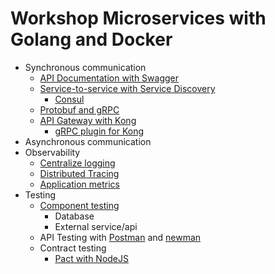 # Workshop Microservices with Golang and Docker
* Synchronous communication
  * [API Documentation with Swagger](https://github.com/up1/workshop-microservices-golang-2021/tree/main/sync/api-document)
  * [Service-to-service with Service Discovery](https://github.com/up1/workshop-microservices-golang-2021/tree/main/sync/working-with-service-discovery)
    * [Consul](https://www.consul.io/)
  * [Protobuf and gRPC](https://github.com/up1/workshop-microservices-golang-2021/tree/main/sync/protobuf)
  * [API Gateway with Kong](https://github.com/up1/workshop-microservices-golang-2021/tree/main/sync/api-gateway-with-kong)
    * [gRPC plugin for Kong](https://docs.konghq.com/hub/kong-inc/grpc-gateway/)
* Asynchronous communication
* Observability
  * [Centralize logging](https://github.com/up1/workshop-microservices-golang-2021/tree/main/observability/centralize_logging)
  * [Distributed Tracing](https://github.com/up1/workshop-microservices-golang-2021/tree/main/observability/distributed_tracing)
  * [Application metrics](https://github.com/up1/workshop-microservices-golang-2021/tree/main/observability/application_metrics)
* Testing
  * [Component testing](https://github.com/up1/workshop-microservices-golang-2021/tree/main/testing/component-testing)
    * Database
    * External service/api 
  * API Testing with [Postman](https://www.postman.com/) and [newman](https://www.npmjs.com/package/newman)
  * Contract testing
    * [Pact with NodeJS](https://github.com/up1/workshop-contract-testing)


